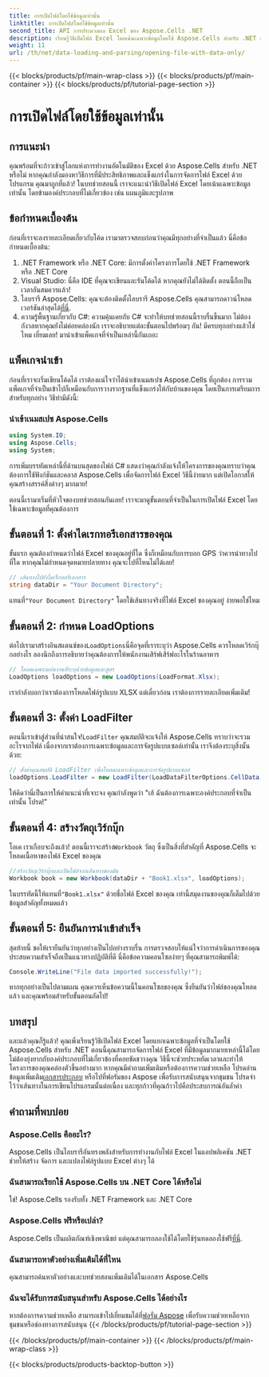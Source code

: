 ```yaml
---
title: การเปิดไฟล์โดยใช้ข้อมูลเท่านั้น
linktitle: การเปิดไฟล์โดยใช้ข้อมูลเท่านั้น
second_title: API การประมวลผล Excel ของ Aspose.Cells .NET
description: เรียนรู้วิธีเปิดไฟล์ Excel โดยเน้นเฉพาะข้อมูลโดยใช้ Aspose.Cells สำหรับ .NET คำแนะนำง่ายๆ สำหรับนักพัฒนา .NET เพื่อปรับปรุงการทำงานของ Excel ให้มีประสิทธิภาพยิ่งขึ้น
weight: 11
url: /th/net/data-loading-and-parsing/opening-file-with-data-only/
---
```


{{< blocks/products/pf/main-wrap-class >}}
{{< blocks/products/pf/main-container >}}
{{< blocks/products/pf/tutorial-page-section >}}

# การเปิดไฟล์โดยใช้ข้อมูลเท่านั้น

## การแนะนำ
คุณพร้อมที่จะก้าวเข้าสู่โลกแห่งการทำงานอัตโนมัติของ Excel ด้วย Aspose.Cells สำหรับ .NET หรือไม่ หากคุณกำลังมองหาวิธีการที่มีประสิทธิภาพและแข็งแกร่งในการจัดการไฟล์ Excel ด้วยโปรแกรม คุณมาถูกที่แล้ว! ในบทช่วยสอนนี้ เราจะแนะนำวิธีเปิดไฟล์ Excel โดยเน้นเฉพาะข้อมูลเท่านั้น โดยข้ามองค์ประกอบที่ไม่เกี่ยวข้อง เช่น แผนภูมิและรูปภาพ
## ข้อกำหนดเบื้องต้น
ก่อนที่เราจะลงรายละเอียดเกี่ยวกับโค้ด เรามาตรวจสอบก่อนว่าคุณมีทุกอย่างที่จำเป็นแล้ว นี่คือข้อกำหนดเบื้องต้น:
1. .NET Framework หรือ .NET Core: มีการตั้งค่าโครงการโดยใช้ .NET Framework หรือ .NET Core
2. Visual Studio: นี่คือ IDE ที่คุณจะเขียนและรันโค้ดได้ หากคุณยังไม่ได้ติดตั้ง ตอนนี้ถือเป็นเวลาอันสมควรแล้ว!
3.  ไลบรารี Aspose.Cells: คุณจะต้องติดตั้งไลบรารี Aspose.Cells คุณสามารถดาวน์โหลดเวอร์ชันล่าสุดได้[ที่นี่](https://releases.aspose.com/cells/net/).
4. ความรู้พื้นฐานเกี่ยวกับ C#: ความคุ้นเคยกับ C# จะทำให้บทช่วยสอนนี้ราบรื่นขึ้นมาก ไม่ต้องกังวลหากคุณยังไม่ค่อยคล่องนัก เราจะอธิบายแต่ละขั้นตอนไปพร้อมๆ กัน!
มีครบทุกอย่างแล้วใช่ไหม เยี่ยมเลย! มานำเข้าแพ็คเกจที่จำเป็นเหล่านี้กันเถอะ
## แพ็คเกจนำเข้า
ก่อนที่เราจะเริ่มเขียนโค้ดได้ เราต้องแน่ใจว่าได้นำเข้าเนมสเปซ Aspose.Cells ที่ถูกต้อง การรวมแพ็คเกจที่จำเป็นเข้าไปก็เหมือนกับการวางรากฐานที่แข็งแกร่งให้กับบ้านของคุณ โดยเป็นการเตรียมการสำหรับทุกอย่าง วิธีทำมีดังนี้:
### นำเข้าเนมสเปซ Aspose.Cells
```csharp
using System.IO;
using Aspose.Cells;
using System;
```
การเพิ่มบรรทัดเหล่านี้ที่ด้านบนสุดของไฟล์ C# แสดงว่าคุณกำลังแจ้งให้โครงการของคุณทราบว่าคุณต้องการใช้ฟังก์ชันและคลาส Aspose.Cells เพื่อจัดการไฟล์ Excel วิธีนี้ง่ายมาก แต่เปิดโอกาสให้คุณสร้างสรรค์สิ่งต่างๆ มากมาย!

ตอนนี้เรามาเริ่มที่หัวใจของบทช่วยสอนกันเลย! เราจะมาดูขั้นตอนที่จำเป็นในการเปิดไฟล์ Excel โดยใช้เฉพาะข้อมูลที่คุณต้องการ
## ขั้นตอนที่ 1: ตั้งค่าไดเรกทอรีเอกสารของคุณ
ขั้นแรก คุณต้องกำหนดว่าไฟล์ Excel ของคุณอยู่ที่ใด ซึ่งก็เหมือนกับการบอก GPS ว่าควรนำทางไปที่ใด หากคุณไม่กำหนดจุดหมายปลายทาง คุณจะไปที่ไหนไม่ได้เลย!
```csharp
// เส้นทางไปยังไดเร็กทอรีเอกสาร
string dataDir = "Your Document Directory";
```
 แทนที่`"Your Document Directory"` โดยใช้เส้นทางจริงที่ไฟล์ Excel ของคุณอยู่ ง่ายพอใช่ไหม 
## ขั้นตอนที่ 2: กำหนด LoadOptions
 ต่อไปเรามาสร้างอินสแตนซ์ของ`LoadOptions`นี่คือจุดที่เราระบุว่า Aspose.Cells ควรโหลดเวิร์กบุ๊กอย่างไร ลองนึกถึงการอธิบายว่าคุณต้องการให้พนักงานเสิร์ฟเสิร์ฟอะไรในร้านอาหาร
```csharp
// โหลดเฉพาะแผ่นงานที่ระบุด้วยข้อมูลและสูตร
LoadOptions loadOptions = new LoadOptions(LoadFormat.Xlsx);
```
เรากำลังบอกว่าเราต้องการโหลดไฟล์รูปแบบ XLSX แต่เดี๋ยวก่อน เราต้องการรายละเอียดเพิ่มเติม!
## ขั้นตอนที่ 3: ตั้งค่า LoadFilter
 ตอนนี้เราเข้าสู่ส่วนที่น่าสนใจ!`LoadFilter` คุณสมบัติจะแจ้งให้ Aspose.Cells ทราบว่าจะรวมอะไรจากไฟล์ เนื่องจากเราต้องการเฉพาะข้อมูลและการจัดรูปแบบเซลล์เท่านั้น เราจึงต้องระบุสิ่งนั้นด้วย:
```csharp
// ตั้งค่าคุณสมบัติ LoadFilter เพื่อโหลดเฉพาะข้อมูลและการจัดรูปแบบเซลล์
loadOptions.LoadFilter = new LoadFilter(LoadDataFilterOptions.CellData);
```
ให้คิดว่านี่เป็นการให้คำแนะนำที่เจาะจง คุณกำลังพูดว่า "เฮ้ ฉันต้องการเฉพาะองค์ประกอบที่จำเป็นเท่านั้น โปรด!"
## ขั้นตอนที่ 4: สร้างวัตถุเวิร์กบุ๊ก
 โอเค เราเกือบจะถึงแล้ว! ตอนนี้เราจะสร้าง`Workbook` วัตถุ ซึ่งเป็นสิ่งที่สำคัญที่ Aspose.Cells จะโหลดเนื้อหาของไฟล์ Excel ของคุณ
```csharp
//สร้างวัตถุเวิร์กบุ๊กและเปิดไฟล์จากเส้นทางของมัน
Workbook book = new Workbook(dataDir + "Book1.xlsx", loadOptions);
```
 ในบรรทัดนี้ให้แทนที่`"Book1.xlsx"` ด้วยชื่อไฟล์ Excel ของคุณ เท่านี้สมุดงานของคุณก็เต็มไปด้วยข้อมูลสำคัญทั้งหมดแล้ว
## ขั้นตอนที่ 5: ยืนยันการนำเข้าสำเร็จ
สุดท้ายนี้ ขอให้เรายืนยันว่าทุกอย่างเป็นไปอย่างราบรื่น การตรวจสอบให้แน่ใจว่าการดำเนินการของคุณประสบความสำเร็จถือเป็นแนวทางปฏิบัติที่ดี นี่คือข้อความคอนโซลง่ายๆ ที่คุณสามารถพิมพ์ได้:
```csharp
Console.WriteLine("File data imported successfully!");
```
หากทุกอย่างเป็นไปตามแผน คุณควรเห็นข้อความนี้ในคอนโซลของคุณ ซึ่งยืนยันว่าไฟล์ของคุณโหลดแล้ว และคุณพร้อมสำหรับขั้นตอนถัดไป!
## บทสรุป
และแล้วคุณก็รู้แล้ว! คุณเพิ่งเรียนรู้วิธีเปิดไฟล์ Excel โดยแยกเฉพาะข้อมูลที่จำเป็นโดยใช้ Aspose.Cells สำหรับ .NET ตอนนี้คุณสามารถจัดการไฟล์ Excel ที่มีข้อมูลมากมายเหล่านี้ได้โดยไม่ต้องยุ่งยากกับองค์ประกอบที่ไม่เกี่ยวข้องที่คอยขัดขวางคุณ วิธีนี้จะช่วยประหยัดเวลาและทำให้โครงการของคุณคล่องตัวขึ้นอย่างมาก
 หากคุณมีคำถามเพิ่มเติมหรือต้องการความช่วยเหลือ โปรดอ่านข้อมูลเพิ่มเติม[เอกสารประกอบ](https://reference.aspose.com/cells/net/) หรือไปที่ฟอรัมของ Aspose เพื่อรับการสนับสนุนจากชุมชน โปรดจำไว้ว่าเส้นทางในการเขียนโปรแกรมนั้นต่อเนื่อง และทุกก้าวที่คุณก้าวไปคือประสบการณ์อันล้ำค่า
## คำถามที่พบบ่อย
### Aspose.Cells คืออะไร?
Aspose.Cells เป็นไลบรารีอันทรงพลังสำหรับการทำงานกับไฟล์ Excel ในแอปพลิเคชัน .NET ช่วยให้สร้าง จัดการ และแปลงไฟล์รูปแบบ Excel ต่างๆ ได้
### ฉันสามารถเรียกใช้ Aspose.Cells บน .NET Core ได้หรือไม่
ใช่! Aspose.Cells รองรับทั้ง .NET Framework และ .NET Core
### Aspose.Cells ฟรีหรือเปล่า?
 Aspose.Cells เป็นผลิตภัณฑ์เชิงพาณิชย์ แต่คุณสามารถลองใช้ได้โดยใช้รุ่นทดลองใช้ฟรี[ที่นี่](https://releases.aspose.com/).
### ฉันสามารถหาตัวอย่างเพิ่มเติมได้ที่ไหน
คุณสามารถค้นหาตัวอย่างและบทช่วยสอนเพิ่มเติมได้ในเอกสาร Aspose.Cells
### ฉันจะได้รับการสนับสนุนสำหรับ Aspose.Cells ได้อย่างไร
 หากต้องการความช่วยเหลือ สามารถเข้าไปเยี่ยมชมได้ที่[ฟอรั่ม Aspose](https://forum.aspose.com/c/cells/9) เพื่อรับความช่วยเหลือจากชุมชนหรือช่องทางการสนับสนุน
{{< /blocks/products/pf/tutorial-page-section >}}

{{< /blocks/products/pf/main-container >}}
{{< /blocks/products/pf/main-wrap-class >}}

{{< blocks/products/products-backtop-button >}}
